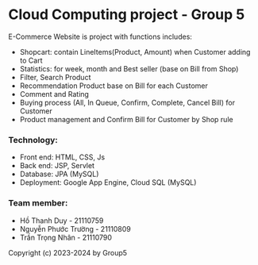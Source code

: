# Cloud Computing project - Group 5

E-Commerce Website is project with functions includes:
- Shopcart: contain LineItems(Product, Amount) when Customer adding to Cart
- Statistics: for week, month and Best seller (base on Bill from Shop)
- Filter, Search Product
- Recommendation Product base on Bill for each Customer
- Comment and Rating
- Buying process (All, In Queue, Confirm, Complete, Cancel Bill) for Customer
- Product management and Confirm Bill for Customer by Shop rule

### Technology:
- Front end: HTML, CSS, Js
- Back end: JSP, Servlet
- Database: JPA (MySQL)
- Deployment: Google App Engine, Cloud SQL (MySQL)

### Team member:
- Hồ Thanh Duy - 21110759
- Nguyễn Phước Trường - 21110809
- Trần Trọng Nhân - 21110790
  
Copyright (c) 2023-2024 by Group5
